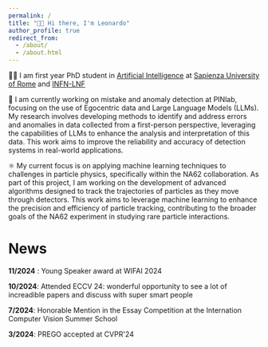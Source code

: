 ```yaml
---
permalink: /
title: "👋🏻 Hi there, I'm Leonardo"
author_profile: true
redirect_from: 
  - /about/
  - /about.html
---
```



👨‍💻 I am first year PhD student in [Artificial Intelligence](https://phd.uniroma1.it/web/ARTIFICIAL-INTELLIGENCE_nD3764_EN.aspx) at [Sapienza University of Rome](https://www.uniroma1.it/en/pagina-strutturale/home) and [INFN-LNF](https://w3.lnf.infn.it/?lang=en)

🛑 I am currently working on mistake and anomaly detection at PINlab, focusing on the use of Egocentric data and Large Language Models (LLMs). My research involves developing methods to identify and address errors and anomalies in data collected from a first-person perspective, leveraging the capabilities of LLMs to enhance the analysis and interpretation of this data. This work aims to improve the reliability and accuracy of detection systems in real-world applications.

⚛️ My current focus is on applying machine learning techniques to challenges in particle physics, specifically within the NA62 collaboration. As part of this project, I am working on the development of advanced algorithms designed to track the trajectories of particles as they move through detectors. This work aims to leverage machine learning to enhance the precision and efficiency of particle tracking, contributing to the broader goals of the NA62 experiment in studying rare particle interactions.


# News

**11/2024** : Young Speaker award at WIFAI 2024

**10/2024**: Attended ECCV 24: wonderful opportunity to see a lot of increadible papers and discuss with super smart people

**7/2024**: Honorable Mention in the Essay Competition at the Internation Computer Vision Summer School

**3/2024**: PREGO accepted at CVPR'24

